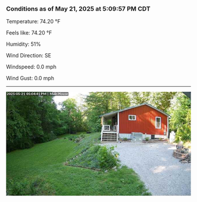 ### Conditions as of May 21, 2025 at 5:09:57 PM CDT 

Temperature: 74.20 &deg;F

Feels like: 74.20 &deg;F

Humidity: 51%

Wind Direction: SE

Windspeed: 0.0 mph

Wind Gust: 0.0 mph

---

<img src="./images/latest.jpeg"/>

